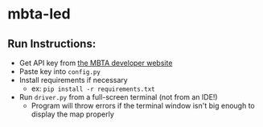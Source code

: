 # mbta-led

## Run Instructions:
- Get API key from [the MBTA developer website](https://api-v3.mbta.com)
- Paste key into `config.py`
- Install requirements if necessary
  - ex: `pip install -r requirements.txt`
- Run `driver.py` from a full-screen terminal (not from an IDE!)
  - Program will throw errors if the terminal window isn't big enough to display the map properly
